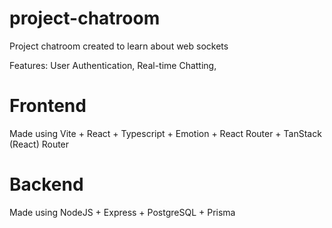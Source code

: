# project-chatroom

Project chatroom created to learn about web sockets 

Features: User Authentication, Real-time Chatting, 

# Frontend

Made using Vite + React + Typescript + Emotion + React Router + TanStack (React) Router

# Backend

Made using NodeJS + Express + PostgreSQL + Prisma